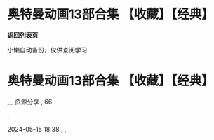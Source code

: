 # 奥特曼动画13部合集 【收藏】【经典】

[**返回列表页**](/gzh/懒人手册)

小懒自动备份，仅供查阅学习

# 奥特曼动画13部合集 【收藏】【经典】

__ 资源分享 , 66

,

2024-05-15 18:38 , ,

